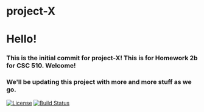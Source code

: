 # project-X
# Hello! 

### This is the initial commit for project-X! This is for Homework 2b for CSC 510. Welcome!
### We'll be updating this project with more and more stuff as we go. 

[![License](https://img.shields.io/badge/License-Apache%202.0-blue.svg)](https://opensource.org/licenses/Apache-2.0)
[![Build Status](https://travis-ci.org/{rjain09}/{project-X}.png?branch=master)](https://travis-ci.org/{rjain09}/{project-X})
